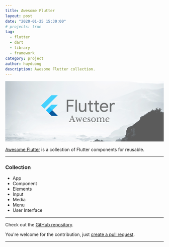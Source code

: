 ```yaml
---
title: Awesome Flutter
layout: post
date: "2020-01-25 15:30:00"
# projects: true
tag:
  - flutter
  - dart
  - library
  - framework
category: project
author: huyduong
description: Awesome Flutter collection.
---
```


![Banner](../assets/project/awesome-flutter.png)

<a href="https://github.com/CodePassion-dev/awesome-flutter" target="_blank">Awesome Flutter</a> is a collection of Flutter components for reusable.

---

### Collection

- App
- Component
- Elements
- Input
- Media
- Menu
- User Interface

---

Check out the <a href="https://github.com/CodePassion-dev/awesome-flutter" target="_blank">GitHub repository</a>.

You're welcome for the contribution, just <a href="https://github.com/CodePassion-dev/awesome-flutter/issues" target="_blank">create a pull request</a>.

---
